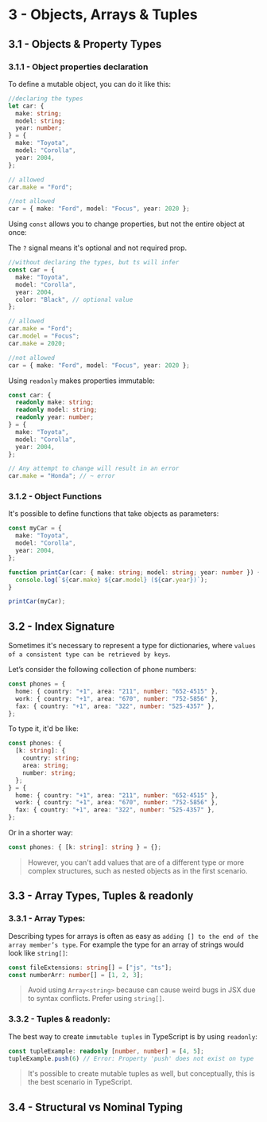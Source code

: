 # 3 - Objects, Arrays & Tuples

## 3.1 - Objects & Property Types

### 3.1.1 - Object properties declaration

To define a mutable object, you can do it like this:

```ts
//declaring the types
let car: {
  make: string;
  model: string;
  year: number;
} = {
  make: "Toyota",
  model: "Corolla",
  year: 2004,
};

// allowed
car.make = "Ford";

//not allowed
car = { make: "Ford", model: "Focus", year: 2020 };
```

Using `const` allows you to change properties, but not the entire object at once:

The `?` signal means it's optional and not required prop.

```ts
//without declaring the types, but ts will infer
const car = {
  make: "Toyota",
  model: "Corolla",
  year: 2004,
  color: "Black", // optional value
};

// allowed
car.make = "Ford";
car.model = "Focus";
car.make = 2020;

//not allowed
car = { make: "Ford", model: "Focus", year: 2020 };
```

Using `readonly` makes properties immutable:

```ts
const car: {
  readonly make: string;
  readonly model: string;
  readonly year: number;
} = {
  make: "Toyota",
  model: "Corolla",
  year: 2004,
};

// Any attempt to change will result in an error
car.make = "Honda"; // ~ error
```

### 3.1.2 - Object Functions

It's possible to define functions that take objects as parameters:

```ts
const myCar = {
  make: "Toyota",
  model: "Corolla",
  year: 2004,
};

function printCar(car: { make: string; model: string; year: number }) {
  console.log(`${car.make} ${car.model} (${car.year})`);
}

printCar(myCar);
```

## 3.2 - Index Signature

Sometimes it's necessary to represent a type for dictionaries, where `values of a consistent type can be retrieved by keys`.

Let’s consider the following collection of phone numbers:

```ts
const phones = {
  home: { country: "+1", area: "211", number: "652-4515" },
  work: { country: "+1", area: "670", number: "752-5856" },
  fax: { country: "+1", area: "322", number: "525-4357" },
};
```

To type it, it'd be like:

```ts
const phones: {
  [k: string]: {
    country: string;
    area: string;
    number: string;
  };
} = {
  home: { country: "+1", area: "211", number: "652-4515" },
  work: { country: "+1", area: "670", number: "752-5856" },
  fax: { country: "+1", area: "322", number: "525-4357" },
};
```

Or in a shorter way:

```ts
const phones: { [k: string]: string } = {};
```

> However, you can't add values that are of a different type or more complex structures, such as nested objects as in the first scenario.

## 3.3 - Array Types, Tuples & readonly

### 3.3.1 - Array Types:

Describing types for arrays is often as easy as `adding [] to the end of the array member’s type`. For example the type for an array of strings would look like `string[]`:

```ts
const fileExtensions: string[] = ["js", "ts"];
const numberArr: number[] = [1, 2, 3];
```

> Avoid using `Array<string>` because can cause weird bugs in JSX due to syntax conflicts. Prefer using `string[]`.

### 3.3.2 - Tuples & readonly:

The best way to create `immutable tuples` in TypeScript is by using `readonly`:

```ts
const tupleExample: readonly [number, number] = [4, 5];
tupleExample.push(6) // Error: Property 'push' does not exist on type 'readonly [number, number]'.
```

> It's possible to create mutable tuples as well, but conceptually, this is the best scenario in TypeScript.

## 3.4 - Structural vs Nominal Typing